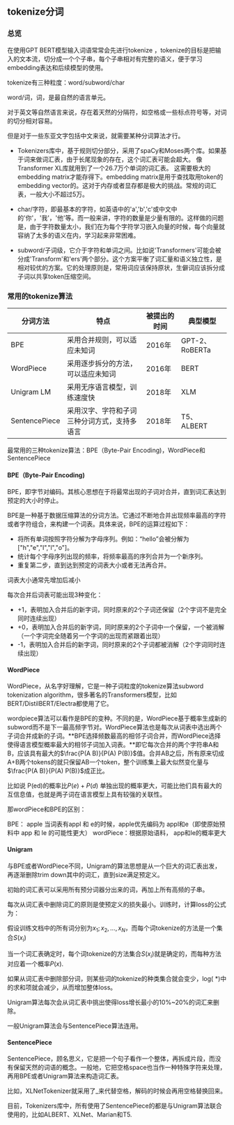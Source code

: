 ## tokenize分词

### 总览

在使用GPT BERT模型输入词语常常会先进行tokenize ，tokenize的目标是把输入的文本流，切分成一个个子串，每个子串相对有完整的语义，便于学习embedding表达和后续模型的使用。

tokenize有三种粒度：word/subword/char

word/词，词，是最自然的语言单元。

对于英文等自然语言来说，存在着天然的分隔符，如空格或一些标点符号等，对词的切分相对容易。

但是对于一些东亚文字包括中文来说，就需要某种分词算法才行。

- Tokenizers库中，基于规则切分部分，采用了spaCy和Moses两个库。如果基于词来做词汇表，由于长尾现象的存在，这个词汇表可能会超大。
像Transformer XL库就用到了一个26.7万个单词的词汇表。
这需要极大的embedding matrix才能存得下。embedding matrix是用于查找取用token的embedding vector的。这对于内存或者显存都是极大的挑战。常规的词汇表，一般大小不超过5万。

- char/字符，即最基本的字符，如英语中的'a','b','c'或中文中的'你'，'我'，'他'等。而一般来讲，字符的数量是少量有限的。这样做的问题是，由于字符数量太小，我们在为每个字符学习嵌入向量的时候，每个向量就容纳了太多的语义在内，学习起来非常困难。

- subword/子词级，它介于字符和单词之间。比如说'Transformers'可能会被分成'Transform'和'ers'两个部分。这个方案平衡了词汇量和语义独立性，是相对较优的方案。它的处理原则是，常用词应该保持原状，生僻词应该拆分成子词以共享token压缩空间。


### 常用的tokenize算法

| 分词方法          | 特点                     | 被提出的时间 | 典型模型          |
| ------------- | ---------------------- | ------ | ------------- |
| BPE           | 采用合并规则，可以适应未知词         | 2016年  | GPT-2、RoBERTa |
| WordPiece     | 采用逐步拆分的方法，可以适应未知词      | 2016年  | BERT          |
| Unigram LM    | 采用无序语言模型，训练速度快         | 2018年  | XLM           |
| SentencePiece | 采用汉字、字符和子词三种分词方式，支持多语言 | 2018年  | T5、ALBERT     |


最常用的三种tokenize算法：BPE（Byte-Pair Encoding)，WordPiece和SentencePiece

#### BPE（Byte-Pair Encoding)
BPE，即字节对编码。其核心思想在于将最常出现的子词对合并，直到词汇表达到预定的大小时停止。

BPE是一种基于数据压缩算法的分词方法。它通过不断地合并出现频率最高的字符或者字符组合，来构建一个词表。具体来说，BPE的运算过程如下：

- 将所有单词按照字符分解为字母序列。例如：“hello”会被分解为["h","e","l","l","o"]。
- 统计每个字母序列出现的频率，将频率最高的序列合并为一个新序列。
- 重复第二步，直到达到预定的词表大小或者无法再合并。

词表大小通常先增加后减小

每次合并后词表可能出现3种变化：

- +1，表明加入合并后的新字词，同时原来的2个子词还保留（2个字词不是完全同时连续出现）
- +0，表明加入合并后的新字词，同时原来的2个子词中一个保留，一个被消解（一个字词完全随着另一个字词的出现而紧跟着出现）
- -1，表明加入合并后的新字词，同时原来的2个子词都被消解（2个字词同时连续出现）


#### WordPiece

WordPiece，从名字好理解，它是一种子词粒度的tokenize算法subword tokenization algorithm，很多著名的Transformers模型，比如BERT/DistilBERT/Electra都使用了它。

wordpiece算法可以看作是BPE的变种。不同的是，WordPiece基于概率生成新的subword而不是下一最高频字节对。WordPiece算法也是每次从词表中选出两个子词合并成新的子词。**BPE选择频数最高的相邻子词合并，而WordPiece选择使得语言模型概率最大的相邻子词加入词表。**即它每次合并的两个字符串A和B，应该具有最大的$\frac{P(A B)}{P(A) P(B)}$值。合并AB之后，所有原来切成A+B两个tokens的就只保留AB一个token，整个训练集上最大似然变化量与$\frac{P(A B)}{P(A) P(B)}$成正比。

比如说 
P(ed)的概率比$P(e) + P(d)$ 单独出现的概率更大，可能比他们具有最大的互信息值，也就是两子词在语言模型上具有较强的关联性。

那wordPiece和BPE的区别：

BPE： apple 当词表有appl 和 e的时候，apple优先编码为 appl和e（即使原始预料中 app 和 le 的可能性更大）
wordPiece：根据原始语料， app和le的概率更大

#### Unigram
与BPE或者WordPiece不同，Unigram的算法思想是从一个巨大的词汇表出发，再逐渐删除trim down其中的词汇，直到size满足预定义。

初始的词汇表可以采用所有预分词器分出来的词，再加上所有高频的子串。

每次从词汇表中删除词汇的原则是使预定义的损失最小。训练时，计算loss的公式为：

假设训练文档中的所有词分别为$x_{1} ; x_{2}, \ldots, x_{N}$，而每个词tokenize的方法是一个集合$S\left(x_{i}\right)$

当一个词汇表确定时，每个词tokenize的方法集合$S\left(x_{i}\right)$就是确定的，而每种方法对应着一个概率$P(x)$.

如果从词汇表中删除部分词，则某些词的tokenize的种类集合就会变少，log( *)中的求和项就会减少，从而增加整体loss。

Unigram算法每次会从词汇表中挑出使得loss增长最小的10%~20%的词汇来删除。

一般Unigram算法会与SentencePiece算法连用。

#### SentencePiece
SentencePiece，顾名思义，它是把一个句子看作一个整体，再拆成片段，而没有保留天然的词语的概念。一般地，它把空格space也当作一种特殊字符来处理，再用BPE或者Unigram算法来构造词汇表。

比如，XLNetTokenizer就采用了_来代替空格，解码的时候会再用空格替换回来。

目前，Tokenizers库中，所有使用了SentencePiece的都是与Unigram算法联合使用的，比如ALBERT、XLNet、Marian和T5.

